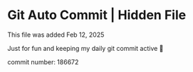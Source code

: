 # Git Auto Commit | Hidden File

This file was added Feb 12, 2025

Just for fun and keeping my daily git commit active 🤪

commit number: 186672
